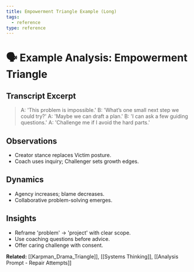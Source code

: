 ```yaml
---
title: Empowerment Triangle Example (Long)
tags:
  - reference
type: reference
---
```


<!-- @format -->

# 🗣 Example Analysis: Empowerment Triangle

## Transcript Excerpt

> A: 'This problem is impossible.'
> B: 'What’s one small next step we could try?'
> A: 'Maybe we can draft a plan.'
> B: 'I can ask a few guiding questions.'
> A: 'Challenge me if I avoid the hard parts.'

## Observations

- Creator stance replaces Victim posture.
- Coach uses inquiry; Challenger sets growth edges.

## Dynamics

- Agency increases; blame decreases.
- Collaborative problem-solving emerges.

## Insights

- Reframe 'problem' → 'project' with clear scope.
- Use coaching questions before advice.
- Offer caring challenge with consent.

**Related:** [[Karpman_Drama_Triangle]], [[Systems Thinking]], [[Analysis Prompt - Repair Attempts]]
